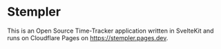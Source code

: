 # Stempler

This is an Open Source Time-Tracker application written in SvelteKit and runs on Cloudflare Pages on https://stempler.pages.dev.

